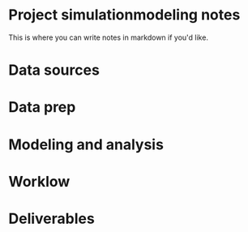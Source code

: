 # Project simulationmodeling notes

 
This is where you can write notes in markdown if you'd like.

# Data sources


# Data prep


# Modeling and analysis


# Worklow


# Deliverables
